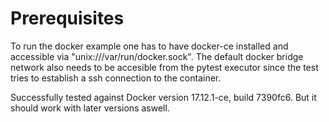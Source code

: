 # Prerequisites #
To run the docker example one has to have docker-ce installed and accessible
via "unix:///var/run/docker.sock". The default docker bridge network also
needs to be accesible from the pytest executor since the test tries to
establish a ssh connection to the container.

Successfully tested against Docker version 17.12.1-ce, build 7390fc6. 
But it should work with later versions aswell.
